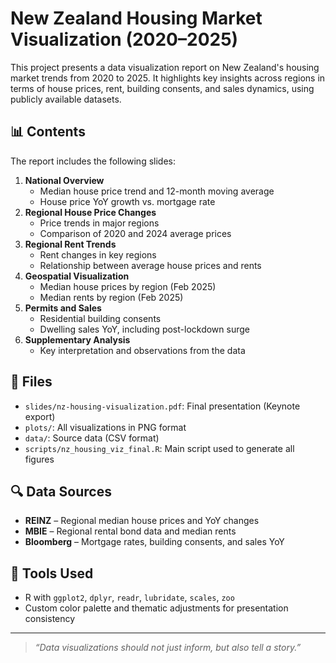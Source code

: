 # New Zealand Housing Market Visualization (2020–2025)

This project presents a data visualization report on New Zealand's housing market trends from 2020 to 2025. It highlights key insights across regions in terms of house prices, rent, building consents, and sales dynamics, using publicly available datasets.

## 📊 Contents

The report includes the following slides:

1. **National Overview**
   - Median house price trend and 12-month moving average
   - House price YoY growth vs. mortgage rate
2. **Regional House Price Changes**
   - Price trends in major regions
   - Comparison of 2020 and 2024 average prices
3. **Regional Rent Trends**
   - Rent changes in key regions
   - Relationship between average house prices and rents
4. **Geospatial Visualization**
   - Median house prices by region (Feb 2025)
   - Median rents by region (Feb 2025)
5. **Permits and Sales**
   - Residential building consents
   - Dwelling sales YoY, including post-lockdown surge
6. **Supplementary Analysis**
   - Key interpretation and observations from the data

## 📁 Files

- `slides/nz-housing-visualization.pdf`: Final presentation (Keynote export)
- `plots/`: All visualizations in PNG format
- `data/`: Source data (CSV format)
- `scripts/nz_housing_viz_final.R`: Main script used to generate all figures

## 🔍 Data Sources

- **REINZ** – Regional median house prices and YoY changes
- **MBIE** – Regional rental bond data and median rents
- **Bloomberg** – Mortgage rates, building consents, and sales YoY

## 🔧 Tools Used

- R with `ggplot2`, `dplyr`, `readr`, `lubridate`, `scales`, `zoo`
- Custom color palette and thematic adjustments for presentation consistency



---

> _“Data visualizations should not just inform, but also tell a story.”_
